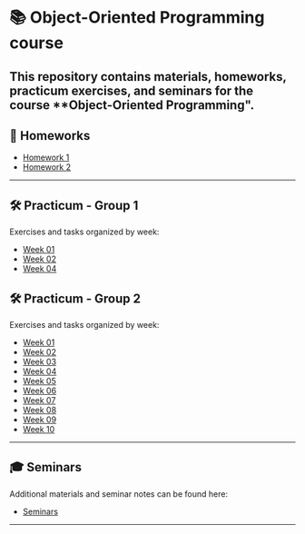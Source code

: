 # 📚 Object-Oriented Programming course

This repository contains materials, homeworks, practicum exercises, and seminars for the course **Object-Oriented Programming".
---

## 🔗 Homeworks
- [Homework 1](https://github.com/ymatevva/OOP-FMI/tree/main/HW_1)  
- [Homework 2](https://github.com/ymatevva/OOP-FMI/tree/main/HW_2)  

---

## 🛠 Practicum - Group 1

Exercises and tasks organized by week:

- [Week 01](./Practicum_1/Week_01)  
- [Week 02](./Practicum_1/Week_02)  
- [Week 04](./Practicum_1/Week_04)  


## 🛠 Practicum - Group 2

Exercises and tasks organized by week:

- [Week 01](./Practicum_2/Week_01)  
- [Week 02](./Practicum_2/Week_02)  
- [Week 03](./Practicum_2/Week_03)  
- [Week 04](./Practicum_2/Week_04)  
- [Week 05](./Practicum_2/Week_05)  
- [Week 06](./Practicum_2/Week_06)  
- [Week 07](./Practicum_2/Week_07)  
- [Week 08](./Practicum_2/Week_08)  
- [Week 09](./Practicum_2/Week_09)  
- [Week 10](./Practicum_2/Week_10)  
---

## 🎓 Seminars
Additional materials and seminar notes can be found here:  
- [Seminars](./Seminars)

---
 
